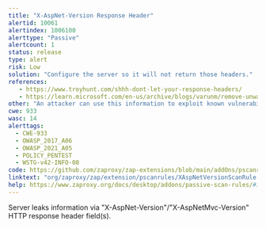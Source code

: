 ```yaml
---
title: "X-AspNet-Version Response Header"
alertid: 10061
alertindex: 1006100
alerttype: "Passive"
alertcount: 1
status: release
type: alert
risk: Low
solution: "Configure the server so it will not return those headers."
references:
   - https://www.troyhunt.com/shhh-dont-let-your-response-headers/
   - https://learn.microsoft.com/en-us/archive/blogs/varunm/remove-unwanted-http-response-headers
other: "An attacker can use this information to exploit known vulnerabilities."
cwe: 933
wasc: 14
alerttags: 
  - CWE-933
  - OWASP_2017_A06
  - OWASP_2021_A05
  - POLICY_PENTEST
  - WSTG-v42-INFO-08
code: https://github.com/zaproxy/zap-extensions/blob/main/addOns/pscanrules/src/main/java/org/zaproxy/zap/extension/pscanrules/XAspNetVersionScanRule.java
linktext: "org/zaproxy/zap/extension/pscanrules/XAspNetVersionScanRule.java"
help: https://www.zaproxy.org/docs/desktop/addons/passive-scan-rules/#id-10061
---
```

Server leaks information via "X-AspNet-Version"/"X-AspNetMvc-Version" HTTP response header field(s).
